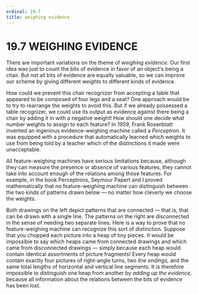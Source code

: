 ```yaml
---
ordinal: 19.7
title: weighing evidence
---
```


# 19.7 WEIGHING EVIDENCE 

<p>There are important variations on the theme of <em>weighing evidence.</em> Our first idea was just to count the bits of evidence in favor of an object's being a chair. But not all bits of evidence are equally valuable, so we can improve our scheme by giving different <em>weights</em> to different kinds of evidence.</p>
<p>How could we prevent this chair recognizer from accepting a table that appeared to be composed of four legs and a seat? One approach would be to try to rearrange the weights to avoid this. But if we already possessed a table recognizer, we could use its output as evidence against there being a chair by adding it in with a negative weight! How should one decide what number weights to assign to each feature? In 1959, Frank Rosenblatt invented an ingenious evidence-weighing machine called a <em>Perceptron.</em> It was equipped with a procedure that automatically learned which weights to use from being told by a teacher which of the distinctions it made were unacceptable.</p>
<p>All feature-weighing machines have serious limitations because, although they can measure the presence or absence of various features, they cannot take into account enough of the relations among those features. For example, in the book Perceptrons, Seymour Papert and I proved mathematically that no feature-weighing machine can distinguish between the two kinds of patterns drawn below &mdash; no matter how cleverly we choose the weights.</p>
<p>Both drawings on the left depict patterns that are connected &mdash; that is, that can be drawn with a single line. The patterns on the right are disconnected in the sense of needing two separate lines. Here is a way to prove that no feature-weighing machine can recognize this sort of distinction. Suppose that you chopped each picture into a heap of tiny pieces. It would be impossible to say which heaps came from connected drawings and which came from disconnected drawings &mdash; simply because each heap would contain identical assortments of picture fragments! Every heap would contain exactly four pictures of right-angle turns, two <em>line endings,</em> and the same total lengths of horizontal and vertical line segments. It is therefore impossible to distinguish one heap from another by <em>adding up the evidence,</em> because all information about the relations between the bits of evidence has been lost.</p>